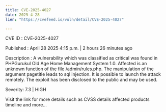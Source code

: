 ```yaml
---
title: CVE-2025-4027
date: 2025-4-28
lien: "https://cvefeed.io/vuln/detail/CVE-2025-4027"

---
```


CVE ID : CVE-2025-4027

Published :  April 28
2025
4:15 p.m. | 2 hours
26 minutes ago

Description : A vulnerability
which was classified as critical
was found in PHPGurukul Old Age Home Management System 1.0. Affected is an unknown function of the file /admin/rules.php. The manipulation of the argument pagetitle leads to sql injection. It is possible to launch the attack remotely. The exploit has been disclosed to the public and may be used.

Severity: 7.3 | HIGH

Visit the link for more details
such as CVSS details
affected products
timeline
and more...
